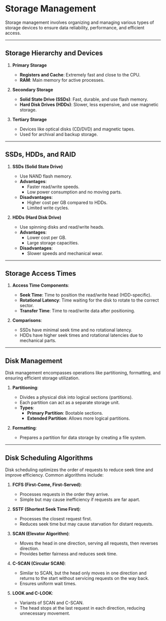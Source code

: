 # **Storage Management**  
Storage management involves organizing and managing various types of storage devices to ensure data reliability, performance, and efficient access.  

---

## **Storage Hierarchy and Devices**  

1. **Primary Storage**  
   - **Registers and Cache**: Extremely fast and close to the CPU.  
   - **RAM**: Main memory for active processes.  

2. **Secondary Storage**  
   - **Solid State Drive (SSDs)**: Fast, durable, and use flash memory.  
   - **Hard Disk Drives (HDDs)**: Slower, less expensive, and use magnetic storage.  

3. **Tertiary Storage**  
   - Devices like optical disks (CD/DVD) and magnetic tapes.  
   - Used for archival and backup storage.  

---

## **SSDs, HDDs, and RAID**  

1. **SSDs (Solid State Drive)**  
   - Use NAND flash memory.  
   - **Advantages**:  
     - Faster read/write speeds.  
     - Low power consumption and no moving parts.  
   - **Disadvantages**:  
     - Higher cost per GB compared to HDDs.  
     - Limited write cycles.  

2. **HDDs (Hard Disk Drive)**  
   - Use spinning disks and read/write heads.  
   - **Advantages**:  
     - Lower cost per GB.  
     - Large storage capacities.  
   - **Disadvantages**:  
     - Slower speeds and mechanical wear.  

---

## **Storage Access Times**  

1. **Access Time Components**:  
   - **Seek Time**: Time to position the read/write head (HDD-specific).  
   - **Rotational Latency**: Time waiting for the disk to rotate to the correct sector.  
   - **Transfer Time**: Time to read/write data after positioning.  

2. **Comparisons**:  
   - SSDs have minimal seek time and no rotational latency.  
   - HDDs have higher seek times and rotational latencies due to mechanical parts.  

---

## **Disk Management**  

Disk management encompasses operations like partitioning, formatting, and ensuring efficient storage utilization.  

1. **Partitioning**:  
   - Divides a physical disk into logical sections (partitions).  
   - Each partition can act as a separate storage unit.  
   - **Types**:  
     - **Primary Partition**: Bootable sections.  
     - **Extended Partition**: Allows more logical partitions.  

2. **Formatting**:  
   - Prepares a partition for data storage by creating a file system.  

---

## **Disk Scheduling Algorithms**  

Disk scheduling optimizes the order of requests to reduce seek time and improve efficiency. Common algorithms include:  

1. **FCFS (First-Come, First-Served)**:  
   - Processes requests in the order they arrive.  
   - Simple but may cause inefficiency if requests are far apart.  

2. **SSTF (Shortest Seek Time First)**:  
   - Processes the closest request first.  
   - Reduces seek time but may cause starvation for distant requests.  

3. **SCAN (Elevator Algorithm)**:  
   - Moves the head in one direction, serving all requests, then reverses direction.  
   - Provides better fairness and reduces seek time.  

4. **C-SCAN (Circular SCAN)**:  
   - Similar to SCAN, but the head only moves in one direction and returns to the start without servicing requests on the way back.  
   - Ensures uniform wait times.  

5. **LOOK and C-LOOK**:  
   - Variants of SCAN and C-SCAN.  
   - The head stops at the last request in each direction, reducing unnecessary movement.  
